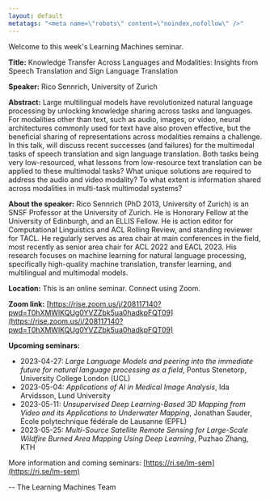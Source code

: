 ```yaml
---
layout: default
metatags: "<meta name=\"robots\" content=\"noindex,nofollow\" />"
---
```

Welcome to this week's Learning Machines seminar.

**Title:** Knowledge Transfer Across Languages and Modalities: Insights from Speech Translation and Sign Language Translation

**Speaker:** Rico Sennrich, University of Zurich

**Abstract:** Large multilingual models have revolutionized natural language processing by unlocking knowledge sharing across tasks and languages. For modalities other than text, such as audio, images, or video, neural architectures commonly used for text have also proven effective, but the beneficial sharing of representations across modalities remains a challenge. In this talk, will discuss recent successes (and failures) for the multimodal tasks of speech translation and sign language translation. Both tasks being very low-resourced, what lessons from low-resource text translation can be applied to these multimodal tasks? What unique solutions are required to address the audio and video modality? To what extent is information shared across modalities in multi-task multimodal systems?

**About the speaker:** Rico Sennrich (PhD 2013, University of Zurich) is an SNSF Professor at the University of Zurich. He is Honorary Fellow at the University of Edinburgh, and an ELLIS Fellow. He is action editor for Computational Linguistics and ACL Rolling Review, and standing reviewer for TACL. He regularly serves as area chair at main conferences in the field, most recently as senior area chair for ACL 2022 and EACL 2023. His research focuses on machine learning for natural language processing, specifically high-quality machine translation, transfer learning, and multilingual and multimodal models.

**Location:** This is an online seminar. Connect using Zoom.

**Zoom link:** [https://rise.zoom.us/j/208117140?pwd=T0hXMWlKQUg0YVZZbk5ua0hadkpFQT09](https://rise.zoom.us/j/208117140?pwd=T0hXMWlKQUg0YVZZbk5ua0hadkpFQT09)

**Upcoming seminars:**

* 2023-04-27: *Large Language Models and peering into the immediate future for natural language processing as a field*, Pontus Stenetorp, University College London (UCL)
* 2023-05-04: *Applications of AI in Medical Image Analysis*, Ida Arvidsson, Lund University
* 2023-05-11: *Unsupervised Deep Learning-Based 3D Mapping from Video and its Applications to Underwater Mapping*, Jonathan Sauder, École polytechnique fédérale de Lausanne (EPFL)
* 2023-05-25: *Multi-Source Satellite Remote Sensing for Large-Scale Wildfire Burned Area Mapping Using Deep Learning*, Puzhao Zhang, KTH

More information and coming seminars: [https://ri.se/lm-sem](https://ri.se/lm-sem)

-- The Learning Machines Team

